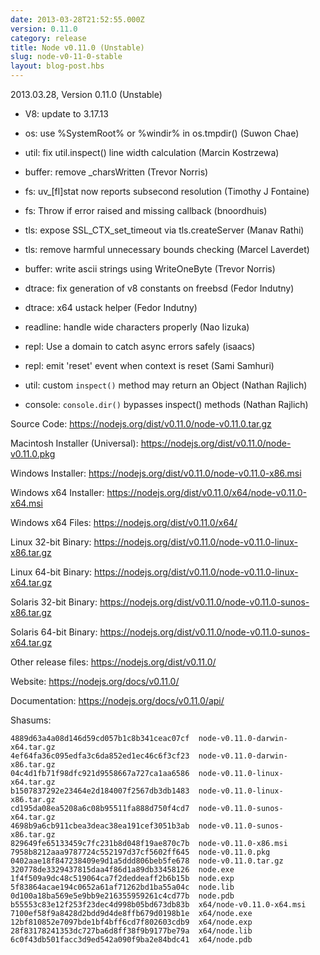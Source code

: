 ```yaml
---
date: 2013-03-28T21:52:55.000Z
version: 0.11.0
category: release
title: Node v0.11.0 (Unstable)
slug: node-v0-11-0-stable
layout: blog-post.hbs
---
```

<!--lint disable prohibited-strings-->
<!--lint disable maximum-line-length-->
<!--lint disable no-literal-urls-->
<!--lint disable no-shortcut-reference-link-->

2013.03.28, Version 0.11.0 (Unstable)

* V8: update to 3.17.13

* os: use %SystemRoot% or %windir% in os.tmpdir() (Suwon Chae)

* util: fix util.inspect() line width calculation (Marcin Kostrzewa)

* buffer: remove _charsWritten (Trevor Norris)

* fs: uv_[fl]stat now reports subsecond resolution (Timothy J Fontaine)

* fs: Throw if error raised and missing callback (bnoordhuis)

* tls: expose SSL_CTX_set_timeout via tls.createServer (Manav Rathi)

* tls: remove harmful unnecessary bounds checking (Marcel Laverdet)

* buffer: write ascii strings using WriteOneByte (Trevor Norris)

* dtrace: fix generation of v8 constants on freebsd (Fedor Indutny)

* dtrace: x64 ustack helper (Fedor Indutny)

* readline: handle wide characters properly (Nao Iizuka)

* repl: Use a domain to catch async errors safely (isaacs)

* repl: emit 'reset' event when context is reset (Sami Samhuri)

* util: custom `inspect()` method may return an Object (Nathan Rajlich)

* console: `console.dir()` bypasses inspect() methods (Nathan Rajlich)

Source Code: https://nodejs.org/dist/v0.11.0/node-v0.11.0.tar.gz

Macintosh Installer (Universal): https://nodejs.org/dist/v0.11.0/node-v0.11.0.pkg

Windows Installer: https://nodejs.org/dist/v0.11.0/node-v0.11.0-x86.msi

Windows x64 Installer: https://nodejs.org/dist/v0.11.0/x64/node-v0.11.0-x64.msi

Windows x64 Files: https://nodejs.org/dist/v0.11.0/x64/

Linux 32-bit Binary: https://nodejs.org/dist/v0.11.0/node-v0.11.0-linux-x86.tar.gz

Linux 64-bit Binary: https://nodejs.org/dist/v0.11.0/node-v0.11.0-linux-x64.tar.gz

Solaris 32-bit Binary: https://nodejs.org/dist/v0.11.0/node-v0.11.0-sunos-x86.tar.gz

Solaris 64-bit Binary: https://nodejs.org/dist/v0.11.0/node-v0.11.0-sunos-x64.tar.gz

Other release files: https://nodejs.org/dist/v0.11.0/

Website: https://nodejs.org/docs/v0.11.0/

Documentation: https://nodejs.org/docs/v0.11.0/api/

Shasums:

```
4889d63a4a08d146d59cd057b1c8b341ceac07cf  node-v0.11.0-darwin-x64.tar.gz
4ef64fa36c095edfa3c6da852ed1ec46c6f3cf23  node-v0.11.0-darwin-x86.tar.gz
04c4d1fb71f98dfc921d9558667a727ca1aa6586  node-v0.11.0-linux-x64.tar.gz
b1507837292e23464e2d184007f2567db3db1483  node-v0.11.0-linux-x86.tar.gz
cd195da08ea5208a6c08b95511fa888d750f4cd7  node-v0.11.0-sunos-x64.tar.gz
4698b9a6cb911cbea3deac38ea191cef3051b3ab  node-v0.11.0-sunos-x86.tar.gz
829649fe65133459c7fc231b8d048f19ae870c7b  node-v0.11.0-x86.msi
7958b8212aaa9787724c552197d37cf5602ff645  node-v0.11.0.pkg
0402aae18f847238409e9d1a5ddd806beb5fe678  node-v0.11.0.tar.gz
320778de3329437815daa4f86d1a89db33458126  node.exe
1f4f509a9dc48c519064ca7f2deddeaff2b6b15b  node.exp
5f83864acae194c0652a61af71262bd1ba55a04c  node.lib
0d100a18ba569e5e9bb9e216355959261c4cd77b  node.pdb
b55553c83e12f253f23dec4d998b05bd673db83b  x64/node-v0.11.0-x64.msi
7100ef58f9a8428d2bdd9d4de8ffb679d0198b1e  x64/node.exe
12bf810852e7097bde1bf4bff6cd7f802603cdb9  x64/node.exp
28f83178241353dc727ba6d8ff38f9b9177be79a  x64/node.lib
6c0f43db501facc3d9ed542a090f9ba2e84bdc41  x64/node.pdb
```
